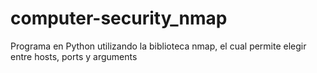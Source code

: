 # computer-security_nmap
Programa en Python utilizando la biblioteca nmap, el cual permite elegir entre hosts, ports y arguments
